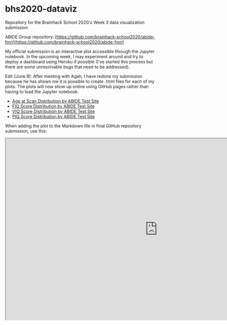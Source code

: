 # bhs2020-dataviz
Repository for the Brainhack School 2020's Week 3 data visualization submission

ABIDE Group repository: [https://github.com/brainhack-school2020/abide-fmri](https://github.com/brainhack-school2020/abide-fmri)

My official submission is an interactive plot accessible through the Jupyter notebook. In the upcoming week, I may experiment around and try to deploy a dashboard using Heroku if possible (I've started this process but there are some unresolvable bugs that need to be addressed). 

Edit (June 8): After meeting with Agah, I have redone my submission because he has shown me it is possible to create .html files for each of my plots. The plots will now show up online using GitHub pages rather than having to load the Jupyter notebook.
* [Age at Scan Distribution by ABIDE Test Site](https://emilyemchen.github.io/bhs2020-dataviz/abide_age.html)
* [FIQ Score Distribution by ABIDE Test Site](https://emilyemchen.github.io/bhs2020-dataviz/abide_fiq.html)
* [VIQ Score Distribution by ABIDE Test Site](https://emilyemchen.github.io/bhs2020-dataviz/abide_viq.html)
* [PIQ Score Distribution by ABIDE Test Site](https://emilyemchen.github.io/bhs2020-dataviz/abide_piq.html)

When adding the plot to the Markdown file in final GitHub repository submission, use this: <p><iframe src="https://emilyemchen.github.io/bhs2020-dataviz/abide_age.html" width="1000px" height="600px"></iframe></p>